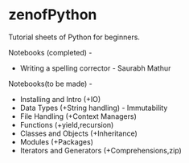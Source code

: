 # zenofPython
Tutorial sheets of Python for beginners.

Notebooks (completed) -

- Writing a spelling corrector - Saurabh Mathur

Notebooks(to be made) -

- Installing and Intro (+IO)
- Data Types (+String handling) - Immutability
- File Handling (+Context Managers)
- Functions (+yield,recursion)
- Classes and Objects (+Inheritance)
- Modules (+Packages)
- Iterators and Generators (+Comprehensions,zip)
